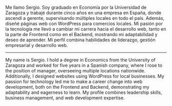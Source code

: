 Me llamo Sergio. Soy graduado en Economía por la Universidad de Zaragoza y trabajé durante cinco años en una empresa en España, donde ascendí a gerente, supervisando múltiples locales en todo el país. Además, diseñé páginas web con WordPress para comercios locales. Mi pasión por la tecnología me llevó a cambiar mi carrera hacia el desarrollo web, tanto en la parte de Frontend como en el Backend, mostrando mi adaptabilidad y deseo de aprender. Mi perfil combina habilidades de liderazgo, gestión empresarial y desarrollo web.

--------------------------------------------------------------------

My name is Sergio. I hold a degree in Economics from the University of Zaragoza and worked for five years in a Spanish company, where I rose to the position of manager, overseeing multiple locations nationwide. Additionally, I designed websites using WordPress for local businesses. My passion for technology led me to make a career change into web development, both on the Frontend and Backend, demonstrating my adaptability and eagerness to learn. My profile combines leadership skills, business management, and web development expertise.
